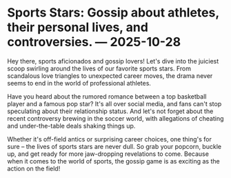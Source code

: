 # Sports Stars: Gossip about athletes, their personal lives, and controversies. — 2025-10-28

Hey there, sports aficionados and gossip lovers! Let's dive into the juiciest scoop swirling around the lives of our favorite sports stars. From scandalous love triangles to unexpected career moves, the drama never seems to end in the world of professional athletes.

Have you heard about the rumored romance between a top basketball player and a famous pop star? It's all over social media, and fans can't stop speculating about their relationship status. And let's not forget about the recent controversy brewing in the soccer world, with allegations of cheating and under-the-table deals shaking things up.

Whether it's off-field antics or surprising career choices, one thing's for sure – the lives of sports stars are never dull. So grab your popcorn, buckle up, and get ready for more jaw-dropping revelations to come. Because when it comes to the world of sports, the gossip game is as exciting as the action on the field!